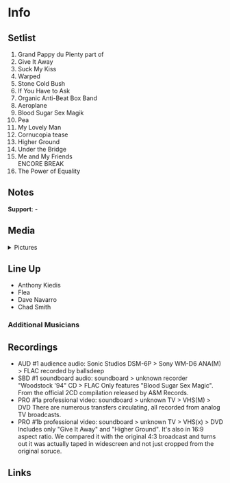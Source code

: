 # Info

## Setlist

1. Grand Pappy du Plenty part of
2. Give It Away
3. Suck My Kiss
4. Warped
5. Stone Cold Bush
6. If You Have to Ask
7. Organic Anti-Beat Box Band
8. Aeroplane
9. Blood Sugar Sex Magik
10. Pea
11. My Lovely Man
12. Cornucopia tease
13. Higher Ground
14. Under the Bridge
15. Me and My Friends
<br> ENCORE BREAK
16. The Power of Equality

## Notes

**Support**: -

## Media 

<details>
  <summary>Pictures</summary>
  <!--<img alt="Setlist" title="Setlist" src="_.jpg" height="200" />-->
</details>

## Line Up

* Anthony Kiedis
* Flea
* Dave Navarro
* Chad Smith

### Additional Musicians

## Recordings

* AUD #1 audience audio: Sonic Studios DSM-6P > Sony WM-D6 ANA(M) > FLAC recorded by ballsdeep  
* SBD #1 soundboard audio: soundboard > unknown recorder "Woodstock '94" CD > FLAC Only features "Blood Sugar Sex Magic". From the official 2CD compilation released by A&M Records.  
* PRO #1a professional video: soundboard > unknown TV > VHS(M) > DVD There are numerous transfers circulating, all recorded from analog TV broadcasts.
* PRO #1b professional video: soundboard > unknown TV > VHS(x) > DVD Includes only "Give It Away" and "Higher Ground". It's also in 16:9 aspect ratio. We compared it with the original 4:3 broadcast and turns out it was actually taped in widescreen and not just cropped from the original soruce.

## Links

